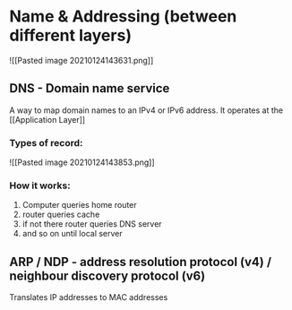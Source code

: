 # Name & Addressing (between different layers)


![[Pasted image 20210124143631.png]]

## DNS - Domain name service

A way to map domain names to an IPv4 or IPv6 address. It operates at the [[Application Layer]] 

### Types of record:
![[Pasted image 20210124143853.png]]


### How it works:
1. Computer queries home router
2. router queries cache
3. if not there router queries DNS server
4. and so on until local server

## ARP / NDP - address resolution protocol (v4) / neighbour discovery protocol (v6)

Translates IP addresses to MAC addresses